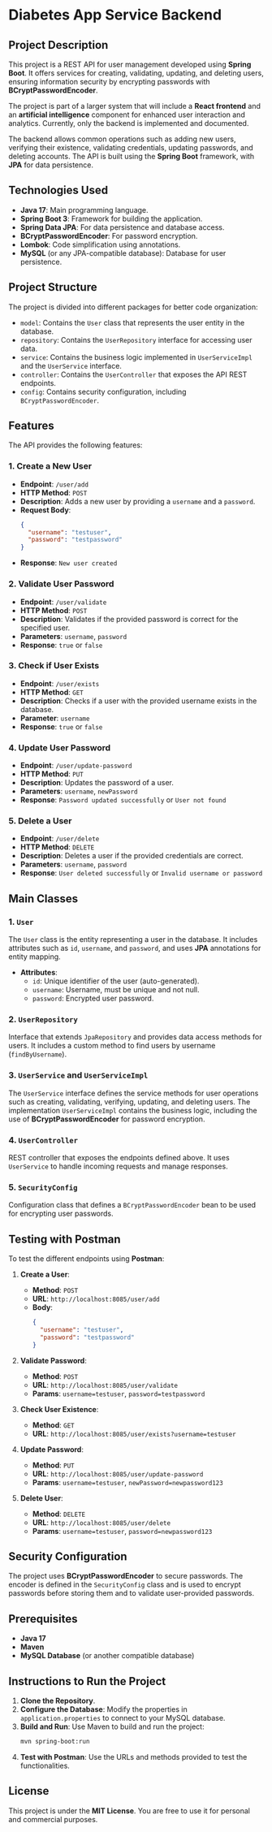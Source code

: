 # Diabetes App Service Backend

## Project Description

This project is a REST API for user management developed using **Spring Boot**. It offers services for creating, validating, updating, and deleting users, ensuring information security by encrypting passwords with **BCryptPasswordEncoder**.

The project is part of a larger system that will include a **React frontend** and an **artificial intelligence** component for enhanced user interaction and analytics. Currently, only the backend is implemented and documented.

The backend allows common operations such as adding new users, verifying their existence, validating credentials, updating passwords, and deleting accounts. The API is built using the **Spring Boot** framework, with **JPA** for data persistence.

## Technologies Used

- **Java 17**: Main programming language.
- **Spring Boot 3**: Framework for building the application.
- **Spring Data JPA**: For data persistence and database access.
- **BCryptPasswordEncoder**: For password encryption.
- **Lombok**: Code simplification using annotations.
- **MySQL** (or any JPA-compatible database): Database for user persistence.

## Project Structure

The project is divided into different packages for better code organization:

- `model`: Contains the `User` class that represents the user entity in the database.
- `repository`: Contains the `UserRepository` interface for accessing user data.
- `service`: Contains the business logic implemented in `UserServiceImpl` and the `UserService` interface.
- `controller`: Contains the `UserController` that exposes the API REST endpoints.
- `config`: Contains security configuration, including `BCryptPasswordEncoder`.

## Features

The API provides the following features:

### 1. Create a New User

- **Endpoint**: `/user/add`
- **HTTP Method**: `POST`
- **Description**: Adds a new user by providing a `username` and a `password`.
- **Request Body**:
  ```json
  {
    "username": "testuser",
    "password": "testpassword"
  }
  ```
- **Response**: `New user created`

### 2. Validate User Password

- **Endpoint**: `/user/validate`
- **HTTP Method**: `POST`
- **Description**: Validates if the provided password is correct for the specified user.
- **Parameters**: `username`, `password`
- **Response**: `true` or `false`

### 3. Check if User Exists

- **Endpoint**: `/user/exists`
- **HTTP Method**: `GET`
- **Description**: Checks if a user with the provided username exists in the database.
- **Parameter**: `username`
- **Response**: `true` or `false`

### 4. Update User Password

- **Endpoint**: `/user/update-password`
- **HTTP Method**: `PUT`
- **Description**: Updates the password of a user.
- **Parameters**: `username`, `newPassword`
- **Response**: `Password updated successfully` or `User not found`

### 5. Delete a User

- **Endpoint**: `/user/delete`
- **HTTP Method**: `DELETE`
- **Description**: Deletes a user if the provided credentials are correct.
- **Parameters**: `username`, `password`
- **Response**: `User deleted successfully` or `Invalid username or password`

## Main Classes

### 1. `User`
The `User` class is the entity representing a user in the database. It includes attributes such as `id`, `username`, and `password`, and uses **JPA** annotations for entity mapping.

- **Attributes**:
  - `id`: Unique identifier of the user (auto-generated).
  - `username`: Username, must be unique and not null.
  - `password`: Encrypted user password.

### 2. `UserRepository`
Interface that extends `JpaRepository` and provides data access methods for users. It includes a custom method to find users by username (`findByUsername`).

### 3. `UserService` and `UserServiceImpl`
The `UserService` interface defines the service methods for user operations such as creating, validating, verifying, updating, and deleting users. The implementation `UserServiceImpl` contains the business logic, including the use of **BCryptPasswordEncoder** for password encryption.

### 4. `UserController`
REST controller that exposes the endpoints defined above. It uses `UserService` to handle incoming requests and manage responses.

### 5. `SecurityConfig`
Configuration class that defines a `BCryptPasswordEncoder` bean to be used for encrypting user passwords.

## Testing with Postman

To test the different endpoints using **Postman**:

1. **Create a User**: 
   - **Method**: `POST`
   - **URL**: `http://localhost:8085/user/add`
   - **Body**: 
     ```json
     {
       "username": "testuser",
       "password": "testpassword"
     }
     ```

2. **Validate Password**:
   - **Method**: `POST`
   - **URL**: `http://localhost:8085/user/validate`
   - **Params**: `username=testuser`, `password=testpassword`

3. **Check User Existence**:
   - **Method**: `GET`
   - **URL**: `http://localhost:8085/user/exists?username=testuser`

4. **Update Password**:
   - **Method**: `PUT`
   - **URL**: `http://localhost:8085/user/update-password`
   - **Params**: `username=testuser`, `newPassword=newpassword123`

5. **Delete User**:
   - **Method**: `DELETE`
   - **URL**: `http://localhost:8085/user/delete`
   - **Params**: `username=testuser`, `password=newpassword123`

## Security Configuration

The project uses **BCryptPasswordEncoder** to secure passwords. The encoder is defined in the `SecurityConfig` class and is used to encrypt passwords before storing them and to validate user-provided passwords.

## Prerequisites

- **Java 17**
- **Maven**
- **MySQL Database** (or another compatible database)

## Instructions to Run the Project

1. **Clone the Repository**.
2. **Configure the Database**: Modify the properties in `application.properties` to connect to your MySQL database.
3. **Build and Run**: Use Maven to build and run the project:
   ```bash
   mvn spring-boot:run
   ```
4. **Test with Postman**: Use the URLs and methods provided to test the functionalities.

## License

This project is under the **MIT License**. You are free to use it for personal and commercial purposes.
